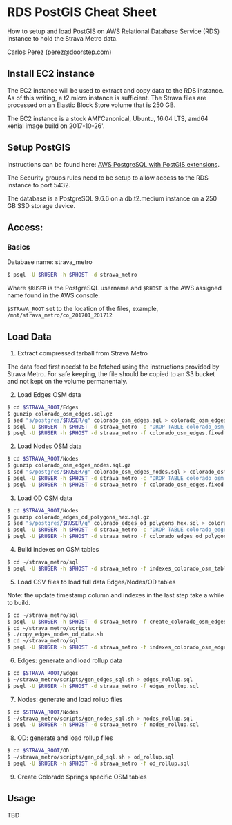 # RDS PostGIS Cheat Sheet

How to setup and load PostGIS on AWS Relational Database Service (RDS) instance to hold the Strava Metro data.

Carlos Perez (perez@doorstep.com)

## Install EC2 instance

The EC2 instance will be used to extract and copy data to the RDS instance. As of this writing, a t2.micro
instance is sufficient. The Strava files are processed on an Elastic Block Store volume that is 250 GB.

The EC2 instance is a stock AMI'Canonical, Ubuntu, 16.04 LTS, amd64 xenial image build on 2017-10-26'.

## Setup PostGIS

Instructions can be found here: [AWS PostgreSQL with PostGIS extensions](http://docs.aws.amazon.com/AmazonRDS/latest/UserGuide/Appendix.PostgreSQL.CommonDBATasks.html#Appendix.PostgreSQL.CommonDBATasks.PostGIS).

The Security groups rules need to be setup to allow access to the RDS instance to port 5432.

The database is a PostgreSQL 9.6.6 on a db.t2.medium instance on a 250 GB SSD storage device.

## Access:

### Basics

Database name: strava_metro

```bash
$ psql -U $RUSER -h $RHOST -d strava_metro
```

Where `$RUSER` is the PostgreSQL username and `$RHOST` is the AWS assigned name found in the AWS console.

`$STRAVA_ROOT` set to the location of the files, example, `/mnt/strava_metro/co_201701_201712`

## Load Data

1) Extract compressed tarball from Strava Metro

The data feed first needst to be fetched using the instructions provided by Strava Metro. For safe keeping, the
file should be copied to an S3 bucket and not kept on the volume permanentaly.

2) Load Edges OSM data

```bash
$ cd $STRAVA_ROOT/Edges
$ gunzip colorado_osm_edges.sql.gz
$ sed "s/postgres/$RUSER/g" colorado_osm_edges.sql > colorado_osm_edges.fixed.sql
$ psql -U $RUSER -h $RHOST -d strava_metro -c "DROP TABLE colorado_osm_edges;"
$ psql -U $RUSER -h $RHOST -d strava_metro -f colorado_osm_edges.fixed.sql
```

2) Load Nodes OSM data

```bash
$ cd $STRAVA_ROOT/Nodes
$ gunzip colorado_osm_edges_nodes.sql.gz
$ sed "s/postgres/$RUSER/g" colorado_osm_edges_nodes.sql > colorado_osm_edges_nodes.fixed.sql
$ psql -U $RUSER -h $RHOST -d strava_metro -c "DROP TABLE colorado_osm_edges_nodes;"
$ psql -U $RUSER -h $RHOST -d strava_metro -f colorado_osm_edges.fixed.sql
```

3) Load OD OSM data

```bash
$ cd $STRAVA_ROOT/Nodes
$ gunzip colorado_edges_od_polygons_hex.sql.gz
$ sed "s/postgres/$RUSER/g" colorado_edges_od_polygons_hex.sql > colorado_edges_od_polygons_hex.fixed.sql
$ psql -U $RUSER -h $RHOST -d strava_metro -c "DROP TABLE colorado_edges_od_polygons_hex;"
$ psql -U $RUSER -h $RHOST -d strava_metro -f colorado_edges_od_polygons_hex.fixed.sql
```

4) Build indexes on OSM tables

```bash
$ cd ~/strava_metro/sql
$ psql -U $RUSER -h $RHOST -d strava_metro -f indexes_colorado_osm_tables.sql
```

5) Load CSV files to load full data Edges/Nodes/OD tables

Note: the update timestamp column and indexes in the last step take a while to build.

```bash
$ cd ~/strava_metro/sql
$ psql -U $RUSER -h $RHOST -d strava_metro -f create_colorado_osm_edges_metro_edges_data.sql
$ cd ~/strava_metro/scripts
$ ./copy_edges_nodes_od_data.sh
$ cd ~/strava_metro/sql
$ psql -U $RUSER -h $RHOST -d strava_metro -f indexes_colorado_osm_edges_metro_edges_data.sql
```

6) Edges: generate and load rollup data

```bash
$ cd $STRAVA_ROOT/Edges
$ ~/strava_metro/scripts/gen_edges_sql.sh > edges_rollup.sql
$ psql -U $RUSER -h $RHOST -d strava_metro -f edges_rollup.sql
```

7) Nodes: generate and load rollup files

```bash
$ cd $STRAVA_ROOT/Nodes
$ ~/strava_metro/scripts/gen_nodes_sql.sh > nodes_rollup.sql
$ psql -U $RUSER -h $RHOST -d strava_metro -f nodes_rollup.sql
```

8) OD: generate and load rollup files

```bash
$ cd $STRAVA_ROOT/OD
$ ~/strava_metro/scripts/gen_od_sql.sh > od_rollup.sql
$ psql -U $RUSER -h $RHOST -d strava_metro -f od_rollup.sql
```

9) Create Colorado Springs specific OSM tables

## Usage

TBD
